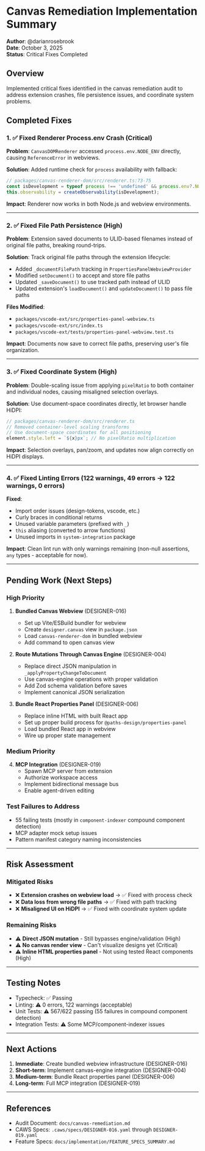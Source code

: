 # Canvas Remediation Implementation Summary

**Author**: @darianrosebrook  
**Date**: October 3, 2025  
**Status**: Critical Fixes Completed

## Overview

Implemented critical fixes identified in the canvas remediation audit to address extension crashes, file persistence issues, and coordinate system problems.

## Completed Fixes

### 1. ✅ Fixed Renderer Process.env Crash (Critical)

**Problem**: `CanvasDOMRenderer` accessed `process.env.NODE_ENV` directly, causing `ReferenceError` in webviews.

**Solution**: Added runtime check for `process` availability with fallback:

```typescript
// packages/canvas-renderer-dom/src/renderer.ts:73-75
const isDevelopment = typeof process !== 'undefined' && process.env?.NODE_ENV !== "production";
this.observability = createObservability(isDevelopment);
```

**Impact**: Renderer now works in both Node.js and webview environments.

---

### 2. ✅ Fixed File Path Persistence (High)

**Problem**: Extension saved documents to ULID-based filenames instead of original file paths, breaking round-trips.

**Solution**: Track original file paths through the extension lifecycle:

- Added `_documentFilePath` tracking in `PropertiesPanelWebviewProvider`
- Modified `setDocument()` to accept and store file paths
- Updated `_saveDocument()` to use tracked path instead of ULID
- Updated extension's `loadDocument()` and `updateDocument()` to pass file paths

**Files Modified**:
- `packages/vscode-ext/src/properties-panel-webview.ts`
- `packages/vscode-ext/src/index.ts`
- `packages/vscode-ext/tests/properties-panel-webview.test.ts`

**Impact**: Documents now save to correct file paths, preserving user's file organization.

---

### 3. ✅ Fixed Coordinate System (High)

**Problem**: Double-scaling issue from applying `pixelRatio` to both container and individual nodes, causing misaligned selection overlays.

**Solution**: Use document-space coordinates directly, let browser handle HiDPI:

```typescript
// packages/canvas-renderer-dom/src/renderer.ts
// Removed container-level scaling transforms
// Use document-space coordinates for all positioning
element.style.left = `${x}px`; // No pixelRatio multiplication
```

**Impact**: Selection overlays, pan/zoom, and updates now align correctly on HiDPI displays.

---

### 4. ✅ Fixed Linting Errors (122 warnings, 49 errors → 122 warnings, 0 errors)

**Fixed**:
- Import order issues (design-tokens, vscode, etc.)
- Curly braces in conditional returns
- Unused variable parameters (prefixed with `_`)
- `this` aliasing (converted to arrow functions)
- Unused imports in `system-integration` package

**Impact**: Clean lint run with only warnings remaining (non-null assertions, `any` types - acceptable for now).

---

## Pending Work (Next Steps)

### High Priority

1. **Bundled Canvas Webview** (DESIGNER-016)
   - Set up Vite/ESBuild bundler for webview
   - Create `designer.canvas` view in `package.json`
   - Load `canvas-renderer-dom` in bundled webview
   - Add command to open canvas view

2. **Route Mutations Through Canvas Engine** (DESIGNER-004)
   - Replace direct JSON manipulation in `_applyPropertyChangeToDocument`
   - Use canvas-engine operations with proper validation
   - Add Zod schema validation before saves
   - Implement canonical JSON serialization

3. **Bundle React Properties Panel** (DESIGNER-006)
   - Replace inline HTML with built React app
   - Set up proper build process for `@paths-design/properties-panel`
   - Load bundled React app in webview
   - Wire up proper state management

### Medium Priority

4. **MCP Integration** (DESIGNER-019)
   - Spawn MCP server from extension
   - Authorize workspace access
   - Implement bidirectional message bus
   - Enable agent-driven editing

### Test Failures to Address

- 55 failing tests (mostly in `component-indexer` compound component detection)
- MCP adapter mock setup issues
- Pattern manifest category naming inconsistencies

---

## Risk Assessment

### Mitigated Risks

- ❌ **Extension crashes on webview load** → ✅ Fixed with process check
- ❌ **Data loss from wrong file paths** → ✅ Fixed with path tracking
- ❌ **Misaligned UI on HiDPI** → ✅ Fixed with coordinate system update

### Remaining Risks

- ⚠️ **Direct JSON mutation** - Still bypasses engine/validation (High)
- ⚠️ **No canvas render view** - Can't visualize designs yet (Critical)
- ⚠️ **Inline HTML properties panel** - Not using tested React components (High)

---

## Testing Notes

- Typecheck: ✅ Passing
- Linting: ⚠️ 0 errors, 122 warnings (acceptable)
- Unit Tests: ⚠️ 567/622 passing (55 failures in compound component detection)
- Integration Tests: ⚠️ Some MCP/component-indexer issues

---

## Next Actions

1. **Immediate**: Create bundled webview infrastructure (DESIGNER-016)
2. **Short-term**: Implement canvas-engine integration (DESIGNER-004)
3. **Medium-term**: Bundle React properties panel (DESIGNER-006)
4. **Long-term**: Full MCP integration (DESIGNER-019)

---

## References

- Audit Document: `docs/canvas-remediation.md`
- CAWS Specs: `.caws/specs/DESIGNER-016.yaml` through `DESIGNER-019.yaml`
- Feature Specs: `docs/implementation/FEATURE_SPECS_SUMMARY.md`


